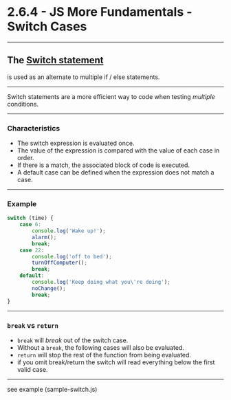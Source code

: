# 2.6.4 - JS More Fundamentals - Switch Cases

---

## The [Switch statement](https://love2dev.com/blog/javascript-switch-statement/)

is used as an alternate to multiple if / else statements.

---

Switch statements are a more efficient way to code when testing _multiple_ conditions.

---

### Characteristics

- The switch expression is evaluated once.
- The value of the expression is compared with the value of each case in order.
- If there is a match, the associated block of code is executed.
- A default case can be defined when the expression does not match a case.

---

### Example

```js
switch (time) {
    case 6:
        console.log('Wake up!');
        alarm();
        break;
    case 22:
        console.log('off to bed');
        turnOffComputer();
        break;
    default:
        console.log('Keep doing what you\'re doing');
        noChange();
        break;
}
```

---

### `break` vs `return`

- `break` will _break_ out of the switch case.
- Without a `break`, the following cases will also be evaluated.
- `return` will stop the rest of the function from being evaluated.
- if you omit break/return the switch will read everything below the first valid case.

---

see example (sample-switch.js)